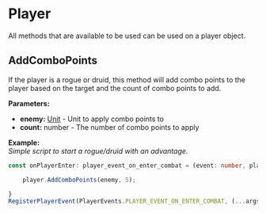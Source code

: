 # Player 
All methods that are available to be used can be used on a player object.

## AddComboPoints
If the player is a rogue or druid, this method will add combo points to the player 
based on the target and the count of combo points to add.

**Parameters:**
* **enemy:** [Unit](./unit.md) - Unit to apply combo points to
* **count:** number - The number of combo points to apply 

**Example:**  
_Simple script to start a rogue/druid with an advantage._
```typescript
const onPlayerEnter: player_event_on_enter_combat = (event: number, player: Player, enemy: Unit): void => {

    player.AddComboPoints(enemy, 5); 

}
RegisterPlayerEvent(PlayerEvents.PLAYER_EVENT_ON_ENTER_COMBAT, (...args) => onPlayerEnter(...args));
```
